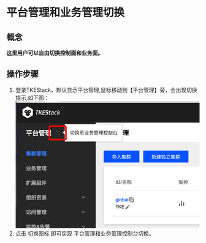 # 平台管理和业务管理切换

## 概念
**这里用户可以自由切换控制面和业务面。**

## 操作步骤
1. 登录TKEStack，默认显示平台管理,鼠标移动到【平台管理】旁，会出现切换提示,如下图：
![切换](images/切换.png)
2. 点击 切换图标 即可实现 平台管理和业务管理控制台切换。